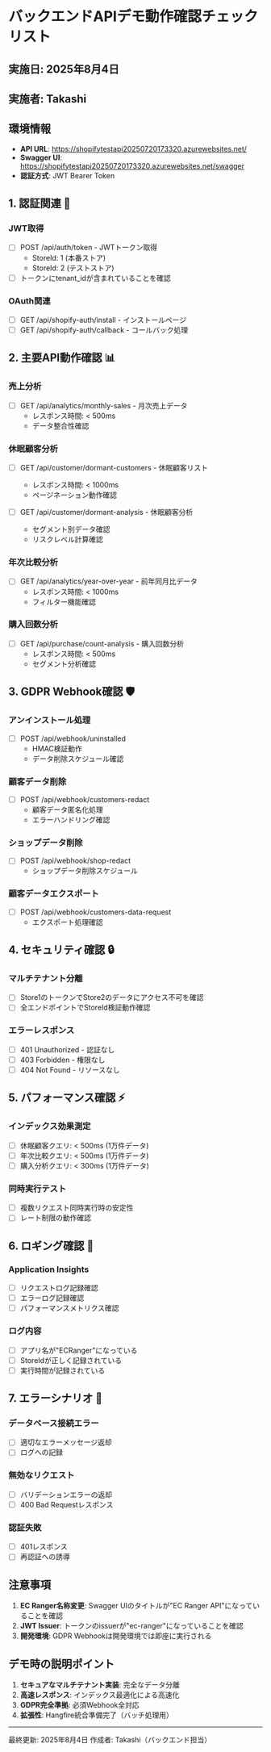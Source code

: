 # バックエンドAPIデモ動作確認チェックリスト

## 実施日: 2025年8月4日
## 実施者: Takashi

## 環境情報
- **API URL**: https://shopifytestapi20250720173320.azurewebsites.net/
- **Swagger UI**: https://shopifytestapi20250720173320.azurewebsites.net/swagger
- **認証方式**: JWT Bearer Token

## 1. 認証関連 🔐

### JWT取得
- [ ] POST /api/auth/token - JWTトークン取得
  - StoreId: 1 (本番ストア)
  - StoreId: 2 (テストストア)
- [ ] トークンにtenant_idが含まれていることを確認

### OAuth関連
- [ ] GET /api/shopify-auth/install - インストールページ
- [ ] GET /api/shopify-auth/callback - コールバック処理

## 2. 主要API動作確認 📊

### 売上分析
- [ ] GET /api/analytics/monthly-sales - 月次売上データ
  - レスポンス時間: < 500ms
  - データ整合性確認

### 休眠顧客分析
- [ ] GET /api/customer/dormant-customers - 休眠顧客リスト
  - レスポンス時間: < 1000ms
  - ページネーション動作確認
  
- [ ] GET /api/customer/dormant-analysis - 休眠顧客分析
  - セグメント別データ確認
  - リスクレベル計算確認

### 年次比較分析
- [ ] GET /api/analytics/year-over-year - 前年同月比データ
  - レスポンス時間: < 1000ms
  - フィルター機能確認

### 購入回数分析
- [ ] GET /api/purchase/count-analysis - 購入回数分析
  - レスポンス時間: < 500ms
  - セグメント分析確認

## 3. GDPR Webhook確認 🛡️

### アンインストール処理
- [ ] POST /api/webhook/uninstalled
  - HMAC検証動作
  - データ削除スケジュール確認

### 顧客データ削除
- [ ] POST /api/webhook/customers-redact
  - 顧客データ匿名化処理
  - エラーハンドリング確認

### ショップデータ削除
- [ ] POST /api/webhook/shop-redact
  - ショップデータ削除スケジュール

### 顧客データエクスポート
- [ ] POST /api/webhook/customers-data-request
  - エクスポート処理確認

## 4. セキュリティ確認 🔒

### マルチテナント分離
- [ ] Store1のトークンでStore2のデータにアクセス不可を確認
- [ ] 全エンドポイントでStoreId検証動作確認

### エラーレスポンス
- [ ] 401 Unauthorized - 認証なし
- [ ] 403 Forbidden - 権限なし
- [ ] 404 Not Found - リソースなし

## 5. パフォーマンス確認 ⚡

### インデックス効果測定
- [ ] 休眠顧客クエリ: < 500ms (1万件データ)
- [ ] 年次比較クエリ: < 500ms (1万件データ)
- [ ] 購入分析クエリ: < 300ms (1万件データ)

### 同時実行テスト
- [ ] 複数リクエスト同時実行時の安定性
- [ ] レート制限の動作確認

## 6. ロギング確認 📝

### Application Insights
- [ ] リクエストログ記録確認
- [ ] エラーログ記録確認
- [ ] パフォーマンスメトリクス確認

### ログ内容
- [ ] アプリ名が"ECRanger"になっている
- [ ] StoreIdが正しく記録されている
- [ ] 実行時間が記録されている

## 7. エラーシナリオ 🚨

### データベース接続エラー
- [ ] 適切なエラーメッセージ返却
- [ ] ログへの記録

### 無効なリクエスト
- [ ] バリデーションエラーの返却
- [ ] 400 Bad Requestレスポンス

### 認証失敗
- [ ] 401レスポンス
- [ ] 再認証への誘導

## 注意事項

1. **EC Ranger名称変更**: Swagger UIのタイトルが"EC Ranger API"になっていることを確認
2. **JWT Issuer**: トークンのissuerが"ec-ranger"になっていることを確認
3. **開発環境**: GDPR Webhookは開発環境では即座に実行される

## デモ時の説明ポイント

1. **セキュアなマルチテナント実装**: 完全なデータ分離
2. **高速レスポンス**: インデックス最適化による高速化
3. **GDPR完全準拠**: 必須Webhook全対応
4. **拡張性**: Hangfire統合準備完了（バッチ処理用）

---
最終更新: 2025年8月4日
作成者: Takashi（バックエンド担当）